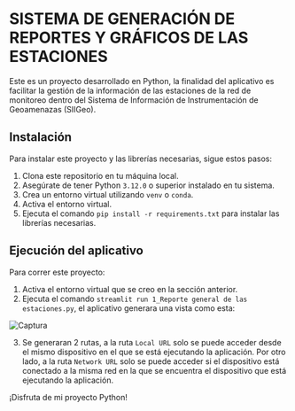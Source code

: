 # SISTEMA DE GENERACIÓN DE REPORTES Y GRÁFICOS DE LAS ESTACIONES

Este es un proyecto desarrollado en Python, la finalidad del aplicativo es facilitar la gestión de la información de las estaciones de la red de monitoreo dentro del Sistema de Información de Instrumentación de Geoamenazas (SIIGeo).

## Instalación

Para instalar este proyecto y las librerías necesarias, sigue estos pasos:

1. Clona este repositorio en tu máquina local.
2. Asegúrate de tener Python `3.12.0` o superior instalado en tu sistema.
3. Crea un entorno virtual utilizando `venv` o `conda`.
4. Activa el entorno virtual.
5. Ejecuta el comando `pip install -r requirements.txt` para instalar las librerías necesarias.

## Ejecución del aplicativo
Para correr este proyecto:

1. Activa el entorno virtual que se creo en la sección anterior.
2. Ejecuta el comando `streamlit run 1_Reporte general de las estaciones.py`, el aplicativo generara una vista como esta:
   
![Captura](https://github.com/CristianDavid313/Aplicativo/assets/140470836/1e3963e2-e097-4c1c-8093-ac98640d6b0f)


3. Se generaran 2 rutas, a la ruta `Local URL` solo se puede acceder desde el mismo dispositivo en el que se está ejecutando la aplicación. Por otro lado, a la ruta `Network URL` solo se puede acceder si el dispositivo está conectado a la misma red en la que se encuentra el dispositivo que está ejecutando la aplicación.

¡Disfruta de mi proyecto Python!
